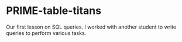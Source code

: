 # PRIME-table-titans

Our first lesson on SQL queries. I worked with another student to write queries to perform various tasks.
